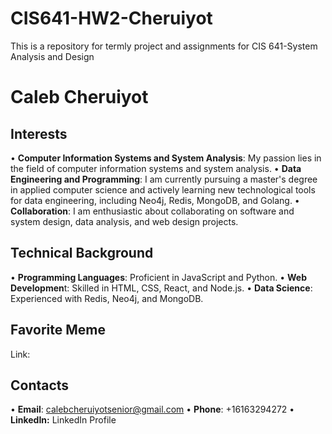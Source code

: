 # CIS641-HW2-Cheruiyot
This is a repository for termly project and assignments for CIS 641-System Analysis and Design
# Caleb Cheruiyot
## Interests
•	**Computer Information Systems and System Analysis**: My passion lies in the field of computer information systems and system analysis.
•	**Data Engineering and Programming**: I am currently pursuing a master's degree in applied computer science and actively learning new technological tools for data engineering, including Neo4j, Redis, MongoDB, and Golang.
•	**Collaboration**: I am enthusiastic about collaborating on software and system design, data analysis, and web design projects.
## Technical Background
•	**Programming Languages**: Proficient in JavaScript and Python.
•	**Web Developmen**t: Skilled in HTML, CSS, React, and Node.js.
•	**Data Science**: Experienced with Redis, Neo4j, and MongoDB.
## Favorite Meme
Link: 
## Contacts
•	 **Email**: calebcheruiyotsenior@gmail.com
•	 **Phone**: +16163294272
•	 **LinkedIn:** LinkedIn Profile

